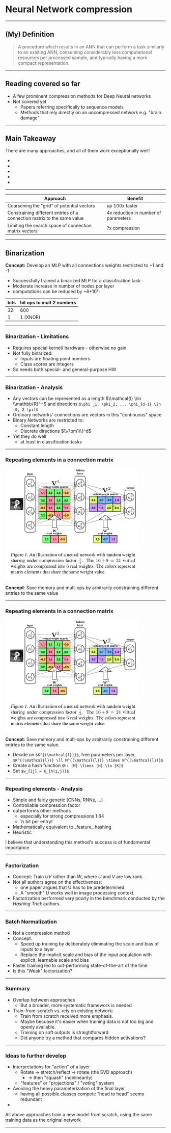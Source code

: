 # Neural Network compression

---

## (My) Definition
> A procedure which results in an ANN that can perform a task similarly to an existing ANN, consuming considerably less computational resources per processed sample, and typically having a more compact representation.

---

## Reading covered so far
* A few prominent compression methods for Deep Neural networks
* Not covered yet
    * Papers referring specifically to sequence models
    * Methods that rely directly on an uncompressed network e.g. "brain damage" 

---

## Main Takeaway
There are many approaches, and all of them work exceptionally well!
 
*  <!-- .element: style="color: #202020;" -->
*  <!-- .element: style="color: #202020;" -->
*  <!-- .element: style="color: #202020;" -->
*  <!-- .element: style="color: #202020;" -->
*  <!-- .element: style="color: #202020;" -->


---


| Approach | Benefit |
| --- | --- |
| Coarsening the "grid" of potential vectors  | up 100x faster |
| Constraining different entries of a connection matrix to the same value | 4x reduction in number of parameters |
| Limiting the search space of connection matrix vectors |  ?x compression | 


---


## Binarization
**Concept:**  Develop an MLP with all connections weights restricted to +1 and -1
* Successfully trained a binarized MLP for a classification task <!-- .element: class="fragment" -->
* Moderate increase in number of nodes per layer  <!-- .element: class="fragment" -->
* computations can be reduced by ~6*10&sup2;: <!-- .element: class="fragment" -->

| bits | bit ops to mult 2 numbers | 
| ---- | ----- |
| 32   | 600 |
| 1    | 1 (XNOR) |
 <!-- .element: class="fragment" --> 


---

### Binarization - Limitations
* Requires special kernel/ hardware - otherwise no gain <!-- .element: class="fragment" -->
* Not fully binarized:  <!-- .element: class="fragment" -->
    * Inputs are floating point numbers <!-- .element: class="fragment" -->
    * Class scores are integers <!-- .element: class="fragment" -->
* So needs both special- and general-purpose HW <!-- .element: class="fragment" -->

---

### Binarization - Analysis
* Any vectors can be represented as a length $\\mathcal{l} \\in \\mathbb{R}^+$ and directions `$\phi _1, \phi_2, ... \phi_{d-1} \in (0, 2 \pi)$`
* Ordinary networks' connections are vectors in this "continuous" space
* Binary Networks are restricted to:
    * Constant length
    * Discrete directions $\\{\pm1\\}^d$
* Yet they do well 
    * at least in classification tasks

---

### Repeating elements in a connection matrix
![hashing_trick](Hashing_trick_illustration.png)

**Concept**: Save memory and mult-ops by arbitrarily constraining different entries to the same value 

---

### Repeating elements in a connection matrix
![hashing_trick](Hashing_trick_illustration.png)

**Concept**: Save memory and mult-ops by arbitrarily constraining different entries to the same value.

* Decide on `$K^{(\mathcal{l})}$`, free parameters per layer, `$K^{(\mathcal{l})} \ll M^{(\mathcal{l})} \times N^{(\mathcal{l})}$`
* Create a hash function `$h: [M] \times [N] \to [K]$` 
* Set `$w_{ij} = K_{h(i,j)}$`

---

### Repeating elements - Analysis
* Simple and fairly generic (CNNs, RNNs, ...) <!-- .element: class="fragment" -->
* Controllable compression factor  <!-- .element: class="fragment" -->
* outperforms other methods <!-- .element: class="fragment" -->
    * especially for strong compressions 1:64
    * &frac12;  bit per entry! <!-- .element: class="fragment" -->
* <!-- .element: class="fragment" --> Mathematically equivalent to _feature_ hashing 
* Heuristic <!-- .element: class="fragment" -->

 I believe that understanding this method's success is of fundamental importance <!-- .element: style="color: aqua" class="fragment" -->


---

### Factorization
* Concept: Train $UV$ rather than $W$, where $U$ and $V$ are low rank.
* Not all authors agree on the effectiveness: 
    * one paper argues that U has to be predetermined
    * A "smooth" $U$ works well in image processing context.
* Factorization performed very poorly in the benchmark conducted by the _Hashing Trick_ authors.

---

### Batch Normalization
* Not a compression method
* Concept: 
    * Speed up training by deliberately eliminating the scale and bias of inputs to a layer
    * Replace the implicit scale and bias of the input population with explicit, learnable scale and bias 
* Faster training led to out-performing state-of-the-art of the time
* Is this "Weak" factorization?


---


### Summary 
* Overlap between approaches
    * But a broader, more systematic framework is needed
* Train-from-scratch vs. rely on existing network: 
    * Train from scratch received more emphasis.
    * Maybe becuase it's easier when training data is not too big and openly available.
    * Training on soft outputs is straightforward
    * Did anyone try a method that compares hidden activations?


---

### Ideas to further develop
* Interpretations for "action" of a layer
    * Rotate &rarr; stretch/reflect &rarr; rotate (the SVD approach)  <!-- .element: class="fragment" -->
        * &rarr; then "squash" (nonlinearity) <!-- .element: class="fragment" -->
    * "features" or "projections" / "voting" system <!-- .element: class="fragment" -->
* Avoiding the heavy parameterization of the final layer <!-- .element: class="fragment" -->
    * having all possible classes compete "head to head" seems redundant <!-- .element: class="fragment" -->
* 

All above approaches train a new model from scratch, using the same training data as the original network



---

